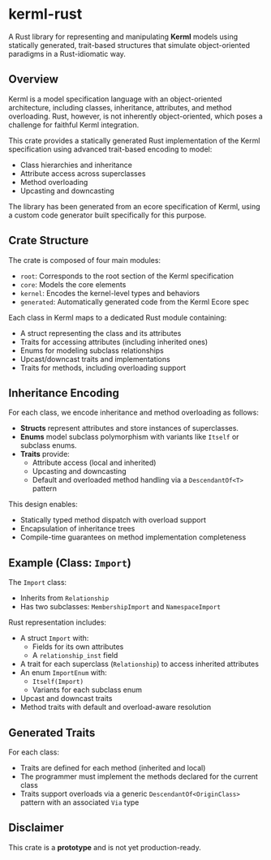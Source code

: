 # kerml-rust

A Rust library for representing and manipulating **Kerml** models using statically generated, trait-based structures that simulate object-oriented paradigms in a Rust-idiomatic way.

## Overview

Kerml is a model specification language with an object-oriented architecture, including classes, inheritance, attributes, and method overloading. Rust, however, is not inherently object-oriented, which poses a challenge for faithful Kerml integration.

This crate provides a statically generated Rust implementation of the Kerml specification using advanced trait-based encoding to model:

- Class hierarchies and inheritance
- Attribute access across superclasses
- Method overloading
- Upcasting and downcasting

The library has been generated from an ecore specification of Kerml, using a custom code generator built specifically for this purpose.



## Crate Structure

The crate is composed of four main modules:

- `root`: Corresponds to the root section of the Kerml specification
- `core`: Models the core elements
- `kernel`: Encodes the kernel-level types and behaviors
- `generated`: Automatically generated code from the Kerml Ecore spec

Each class in Kerml maps to a dedicated Rust module containing:

- A struct representing the class and its attributes
- Traits for accessing attributes (including inherited ones)
- Enums for modeling subclass relationships
- Upcast/downcast traits and implementations
- Traits for methods, including overloading support



## Inheritance Encoding

For each class, we encode inheritance and method overloading as follows:

- **Structs** represent attributes and store instances of superclasses.
- **Enums** model subclass polymorphism with variants like `Itself` or subclass enums.
- **Traits** provide:
  - Attribute access (local and inherited)
  - Upcasting and downcasting
  - Default and overloaded method handling via a `DescendantOf<T>` pattern

This design enables:

- Statically typed method dispatch with overload support
- Encapsulation of inheritance trees
- Compile-time guarantees on method implementation completeness




## Example (Class: `Import`)

The `Import` class:

- Inherits from `Relationship`
- Has two subclasses: `MembershipImport` and `NamespaceImport`

Rust representation includes:

- A struct `Import` with:
  - Fields for its own attributes
  - A `relationship_inst` field
- A trait for each superclass (`Relationship`) to access inherited attributes
- An enum `ImportEnum` with:
  - `Itself(Import)`
  - Variants for each subclass enum
- Upcast and downcast traits
- Method traits with default and overload-aware resolution



## Generated Traits

For each class:

- Traits are defined for each method (inherited and local)
- The programmer must implement the methods declared for the current class
- Traits support overloads via a generic `DescendantOf<OriginClass>` pattern with an associated `Via` type



## Disclaimer

This crate is a **prototype** and is not yet production-ready.